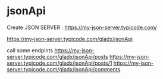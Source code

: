 # jsonApi
Create JSON SERVER  : https://my-json-server.typicode.com/

https://my-json-server.typicode.com/gladx/jsonApi

call some endpints 
https://my-json-server.typicode.com/gladx/jsonApi/posts 
https://my-json-server.typicode.com/gladx/jsonApi/posts/1 
https://my-json-server.typicode.com/gladx/jsonApi/comments
